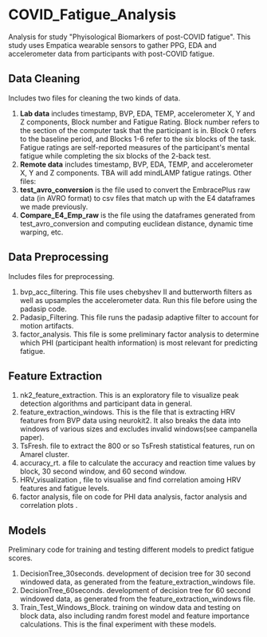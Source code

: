 # COVID_Fatigue_Analysis

Analysis for study "Phyisological Biomarkers of post-COVID fatigue". This study uses Empatica wearable sensors to gather PPG, EDA and accelerometer data from participants with post-COVID fatigue.

## Data Cleaning
Includes two files for cleaning the two kinds of data.
1. **Lab data** includes timestamp, BVP, EDA, TEMP, accelerometer X, Y and Z components, Block number and Fatigue Rating. Block number refers to the section of the computer task that the participant is in. Block 0 refers to the baseline period, and Blocks 1-6 refer to the six blocks of the task. Fatigue ratings are self-reported measures of the participant's mental fatigue while completing the six blocks of the 2-back test.
2. **Remote data** includes timestamp, BVP, EDA, TEMP, and accelerometer X, Y and Z components. TBA will add mindLAMP fatigue ratings.
Other files:
1. **test_avro_conversion** is the file used to convert the EmbracePlus raw data (in AVRO format) to csv files that match up with the E4 dataframes we made previously.
2. **Compare_E4_Emp_raw** is the file using the dataframes generated from test_avro_conversion and computing euclidean distance, dynamic time warping, etc.
   
## Data Preprocessing
Includes files for preprocessing.
1. bvp_acc_filtering. This file uses chebyshev II and butterworth filters as well as upsamples the accelerometer data. Run this file before using the padasip code.
2. Padasip_Filtering. This file runs the padasip adaptive filter to account for motion artifacts.
3. factor_analysis. This file is some preliminary factor analysis to determine which PHI (participant health information) is most relevant for predicting fatigue.

## Feature Extraction
1. nk2_feature_extraction. This is an exploratory file to visualize peak detection algorithms and participant data in general.
2. feature_extraction_windows. This is the file that is extracting HRV features from BVP data using neurokit2. It also breaks the data into windows of various sizes and excludes invalid windows(see campanella paper).
3. TsFresh. file to extract the 800 or so TsFresh statistical features, run on Amarel cluster.
4. accuracy_rt. a file to calculate the accuracy and reaction time values by block, 30 second window, and 60 second window.
5. HRV_visualization , file to visualise and find correlation amoing HRV features and fatigue levels.
6. factor analysis, file on code for PHI data analysis, factor analysis and correlation plots .

## Models
Preliminary code for training and testing different models to predict fatigue scores.
1. DecisionTree_30seconds. development of decision tree for 30 second windowed data, as generated from the feature_extraction_windows file.
2. DecisionTree_60seconds. development of decision tree for 60 second windowed data, as generated from the feature_extraction_windows file.
3. Train_Test_Windows_Block. training on window data and testing on block data, also including randm forest model and feature importance calculations. This is the final experiment with these models.
